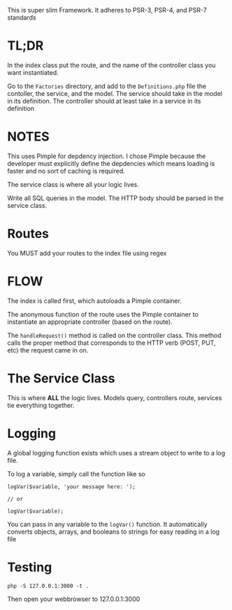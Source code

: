 This is super slim Framework. It adheres to PSR-3, PSR-4, and PSR-7 standards

TL;DR
===
In the index class put the route, and the name of the controller class
you want instantiated.

Go to the `Factories` directory, and add to the `Definitions.php` file the contoller, the service, and the model. The service should take in the model in its definition. The controller should at least take in a service in its definition

NOTES
===

This uses Pimple for depdency injection. I chose Pimple because the developer must explicitly define the depdencies which means loading is faster and no sort of caching is required.

The service class is where all your logic lives. 

Write all SQL queries in the model. The HTTP body should be parsed in the 
service class.

Routes
===
You MUST add your routes to the index file using regex

FLOW
====
The index is called first, which autoloads a Pimple container.

The anonymous function of the route uses the Pimple container to instantiate an appropriate controller (based on the route).

The `handleRequest()` method is called on the controller class. This method 
calls the proper method that corresponds to the HTTP verb (POST, PUT, etc)
the request came in on.

The Service Class
===
This is where **ALL** the logic lives. Models query, controllers route,
services tie everything together.

Logging
===
A global logging function exists which uses a stream object to write to a log file.

To log a variable, simply call the function like so

    logVar($variable, 'your message here: ');

    // or

    logVar($variable);

You can pass in any variable to the `logVar()` function. It automatically converts 
objects, arrays, and booleans to strings for easy reading in a log file


Testing
===

    php -S 127.0.0.1:3000 -t .

Then open your webbrowser to 127.0.0.1:3000


